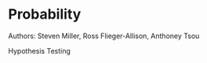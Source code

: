 Probability
===========

Authors: Steven Miller, Ross Flieger-Allison, Anthoney Tsou

Hypothesis Testing
